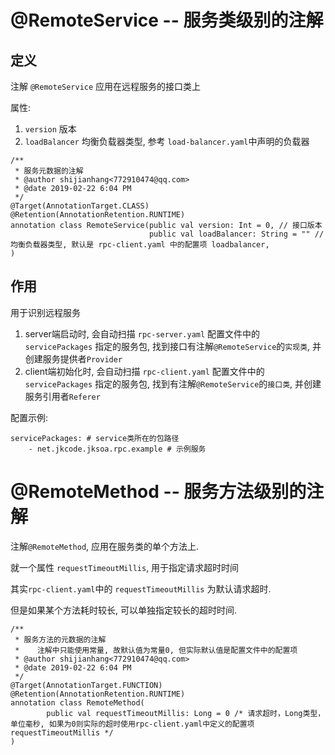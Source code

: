 # @RemoteService -- 服务类级别的注解

## 定义

注解 `@RemoteService` 应用在远程服务的接口类上

属性:
1. `version` 版本
2. `loadBalancer` 均衡负载器类型, 参考 `load-balancer.yaml`中声明的负载器

```
/**
 * 服务元数据的注解
 * @author shijianhang<772910474@qq.com>
 * @date 2019-02-22 6:04 PM
 */
@Target(AnnotationTarget.CLASS)
@Retention(AnnotationRetention.RUNTIME)
annotation class RemoteService(public val version: Int = 0, // 接口版本
                               public val loadBalancer: String = "" // 均衡负载器类型, 默认是 rpc-client.yaml 中的配置项 loadbalancer,
)
```

## 作用

用于识别远程服务
1. server端启动时, 会自动扫描 `rpc-server.yaml` 配置文件中的 `servicePackages` 指定的服务包, 找到接口有注解`@RemoteService`的`实现类`, 并创建服务提供者`Provider`
2. client端初始化时, 会自动扫描 `rpc-client.yaml` 配置文件中的 `servicePackages` 指定的服务包, 找到有注解`@RemoteService`的`接口类`, 并创建服务引用者`Referer`

配置示例:
```
servicePackages: # service类所在的包路径
    - net.jkcode.jksoa.rpc.example # 示例服务
```


# @RemoteMethod -- 服务方法级别的注解

注解`@RemoteMethod`, 应用在服务类的单个方法上.

就一个属性 `requestTimeoutMillis`, 用于指定请求超时时间

其实`rpc-client.yaml`中的 `requestTimeoutMillis` 为默认请求超时.

但是如果某个方法耗时较长, 可以单独指定较长的超时时间.

```
/**
 * 服务方法的元数据的注解
 *    注解中只能使用常量, 故默认值为常量0, 但实际默认值是配置文件中的配置项
 * @author shijianhang<772910474@qq.com>
 * @date 2019-02-22 6:04 PM
 */
@Target(AnnotationTarget.FUNCTION)
@Retention(AnnotationRetention.RUNTIME)
annotation class RemoteMethod(
        public val requestTimeoutMillis: Long = 0 /* 请求超时，Long类型，单位毫秒, 如果为0则实际的超时使用rpc-client.yaml中定义的配置项 requestTimeoutMillis */
)
```